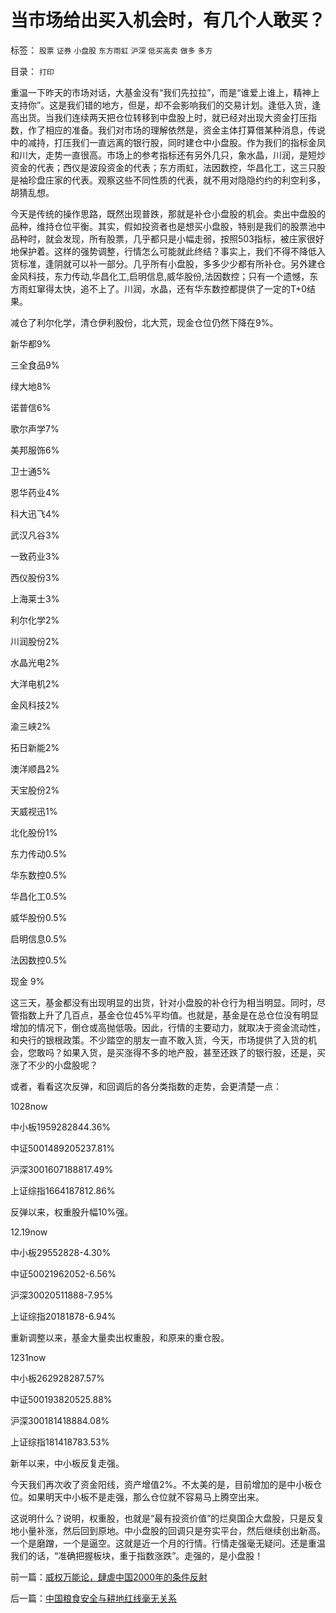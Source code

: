 # 当市场给出买入机会时，有几个人敢买？

标签： `股票` `证券` `小盘股` `东方雨虹` `沪深` `低买高卖` `做多` `多方` 

目录： `打印`

重温一下昨天的市场对话，大基金没有“我们先拉拉”，而是“谁爱上谁上，精神上支持你”。这是我们错的地方，但是，却不会影响我们的交易计划。逢低入货，逢高出货。当我们连续两天把仓位转移到中盘股上时，就已经对出现大资金打压指数，作了相应的准备。我们对市场的理解依然是，资金主体打算借某种消息，传说中的减持，打压我们一直远离的银行股，同时建仓中小盘股。作为我们的指标金凤和川大，走势一直很高。市场上的参考指标还有另外几只，象水晶，川润，是短炒资金的代表；西仪是波段资金的代表；东方雨虹，法因数控，华昌化工，这三只股是袖珍盘庄家的代表。观察这些不同性质的代表，就不用对隐隐约约的利空利多，胡猜乱想。



今天是传统的操作思路，既然出现普跌，那就是补仓小盘股的机会。卖出中盘股的品种，维持仓位平衡。其实，假如投资者也是想买小盘股，特别是我们的股票池中品种时，就会发现，所有股票，几乎都只是小幅走弱，按照503指标，被庄家很好地保护着。这样的强势调整，行情怎么可能就此终结？事实上，我们不得不降低入货标准，逢阴就可以补一部分。几乎所有小盘股，多多少少都有所补仓。另外建仓金风科技，东力传动,华昌化工,启明信息,威华股份,法因数控；只有一个遗憾，东方雨虹窜得太快，追不上了。川润，水晶，还有华东数控都提供了一定的T+0结果。



减仓了利尔化学，清仓伊利股份，北大荒，现金仓位仍然下降在9%。

新华都9%

三全食品9%

绿大地8%

诺普信6%

歌尔声学7%

美邦服饰6%

卫士通5%

恩华药业4%

科大迅飞4%

武汉凡谷3%

一致药业3%

西仪股份3%

上海莱士3%

利尔化学2%

川润股份2%

水晶光电2%

大洋电机2%

金风科技2%

渝三峡2%

拓日新能2%

澳洋顺昌2%

天宝股份2%

天威视迅1%

北化股份1%

东力传动0.5%

华东数控0.5%

华昌化工0.5%

威华股份0.5%

启明信息0.5%

法因数控0.5%

现金 9%



这三天，基金都没有出现明显的出货，针对小盘股的补仓行为相当明显。同时，尽管指数上升了几百点，基金仓位45%平均值。也就是，基金是在总仓位没有明显增加的情况下，倒仓或高抛低吸。因此，行情的主要动力，就取决于资金流动性，和央行的银根政策。不少踏空的朋友一直不敢入货，今天，市场提供了入货的机会，您敢吗？如果入货，是买涨得不多的地产股，甚至还跌了的银行股，还是，买涨了不少的小盘股呢？



或者，看看这次反弹，和回调后的各分类指数的走势，会更清楚一点：

1028now

中小板1959282844.36%

中证5001489205237.81%

沪深3001607188817.49%

上证综指1664187812.86%

反弹以来，权重股升幅10%强。

12.19now

中小板29552828-4.30%

中证50021962052-6.56%

沪深30020511888-7.95%

上证综指20181878-6.94%

重新调整以来，基金大量卖出权重股，和原来的重仓股。

1231now

中小板262928287.57%

中证500193820525.88%

沪深300181418884.08%

上证综指181418783.53%

新年以来，中小板反复走强。



今天我们再次收了资金阳线，资产增值2%。不太美的是，目前增加的是中小板仓位。如果明天中小板不是走强，那么仓位就不容易马上腾空出来。



这说明什么？说明，权重股，也就是“最有投资价值”的烂臭国企大盘股，只是反复地小量补涨，然后回到原地。中小盘股的回调只是夯实平台，然后继续创出新高。一个是磨蹭，一个是逼空。这就是近一个月的行情。行情走强毫无疑问。还是重温我们的话，“准确把握板块，重于指数涨跌”。走强的，是小盘股！



前一篇：[威权万能论，肆虐中国2000年的条件反射](../../../2009/1/7/威权万能论，肆虐中国2000年的条件反射.md)

后一篇：[中国粮食安全与耕地红线毫无关系](../../../2009/1/8/中国粮食安全与耕地红线毫无关系.md)